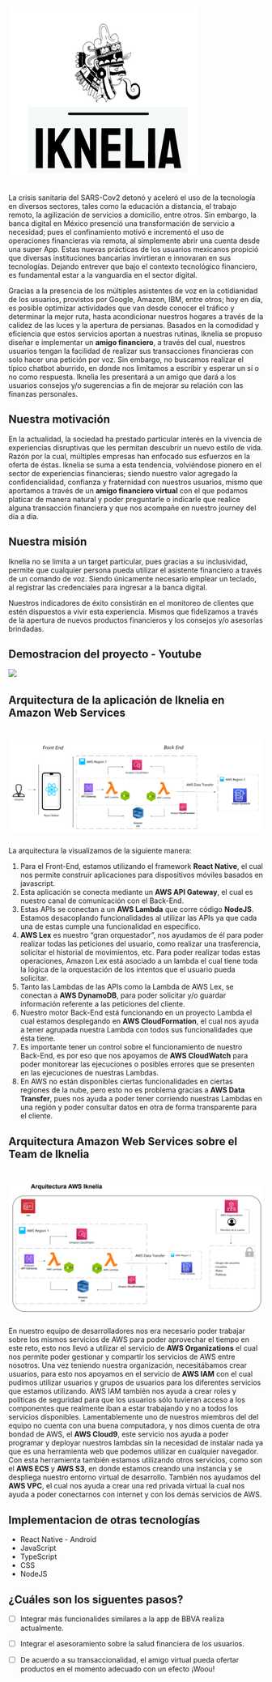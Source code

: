 # ![kukulhan](/sources/logo.png)
La crisis sanitaria del SARS-Cov2 detonó y aceleró el uso de la tecnología en diversos sectores, tales como la educación a distancia, el trabajo remoto, la agilización de servicios a domicilio, entre otros. Sin embargo, la banca digital en México presenció una transformación de servicio a necesidad; pues el confinamiento motivó e incrementó el uso de operaciones financieras vía remota, al simplemente abrir una cuenta desde una super App. Estas nuevas prácticas de los usuarios mexicanos propició que diversas instituciones bancarias invirtieran e innovaran en sus tecnologías. Dejando entrever que bajo el contexto tecnológico financiero, es fundamental estar a la vanguardia en el sector digital. 

Gracias a la presencia de los múltiples asistentes de voz  en la cotidianidad de los usuarios, provistos por Google, Amazon, IBM, entre otros; hoy en día, es posible optimizar actividades que van desde  conocer el tráfico y determinar la mejor ruta, hasta acondicionar nuestros hogares a través de la calidez de las luces y la apertura de persianas. Basados en la comodidad y eficiencia que estos servicios aportan a nuestras rutinas, Iknelia se propuso diseñar e implementar un **amigo financiero**, a través del cual, nuestros usuarios tengan la facilidad de realizar sus transacciones financieras con solo hacer una petición por voz. Sin embargo, no buscamos realizar el típico chatbot aburrido, en donde nos limitamos a escribir y  esperar un sí o no como respuesta. Iknelia les presentará a un amigo que dará a los usuarios  consejos y/o sugerencias a fin de  mejorar su relación con las finanzas personales. 

## Nuestra motivación

En la actualidad, la sociedad ha prestado particular interés en la vivencia de experiencias disruptivas que les permitan descubrir un nuevo estilo de vida. Razón por la cual, múltiples empresas han enfocado sus esfuerzos en la oferta de éstas. Iknelia se suma a esta tendencia, volviéndose pionero en el sector de experiencias financieras; siendo nuestro valor agregado la confidencialidad, confianza y fraternidad con nuestros usuarios, mismo que aportamos a través de un **amigo financiero virtual** con el que podamos platicar de manera natural y poder preguntarle o indicarle que realice alguna transacción financiera y que nos acompañe en nuestro journey del día a día.


## Nuestra misión

Iknelia no se limita a un target particular, pues gracias a su inclusividad, permite que cualquier persona pueda utilizar el asistente financiero a través de un comando de voz. Siendo únicamente necesario emplear un teclado, al registrar las credenciales para ingresar a la banca digital. 

Nuestros indicadores de éxito consistirán en el monitoreo de clientes que estén dispuestos a vivir  esta experiencia. Mismos que fidelizamos a través de la apertura de nuevos productos financieros y los consejos y/o asesorías  brindadas. 

## Demostracion del proyecto - Youtube

[![](https://img.youtube.com/vi/vYnxNKiC6x8/0.jpg)](https://www.youtube.com/watch?v=vYnxNKiC6x8)


## Arquitectura de la aplicación de Iknelia en Amazon Web Services
# ![kukulhan](/sources/arquitectura.png)

La arquitectura la visualizamos de la siguiente manera:
1. Para el Front-End, estamos utilizando el framework **React Native**, el cual nos
permite construir aplicaciones para dispositivos móviles basados en javascript.
2. Esta aplicación se conecta mediante un **AWS API Gateway**, el cual es nuestro canal
de comunicación con el Back-End.
3. Estas APIs se conectan a un **AWS Lambda** que corre código **NodeJS**. Estamos
desacoplando funcionalidades al utilizar las APIs ya que cada una de estas cumple
una funcionalidad en especifico.
4. **AWS Lex** es nuestro “gran orquestador”, nos ayudamos de él para poder realizar
todas las peticiones del usuario, como realizar una trasferencia, solicitar el historial
de movimientos, etc. Para poder realizar todas estas operaciones, Amazon Lex está
asociado a un lambda el cual tiene toda la lógica de la orquestación de los intentos
que el usuario pueda solicitar.
5. Tanto las Lambdas de las APIs como la Lambda de AWS Lex, se conectan a **AWS DynamoDB**, 
para poder solicitar y/o guardar información referente a las peticiones
del cliente.
6. Nuestro motor Back-End está funcionando en un proyecto Lambda el cual estamos
desplegando en **AWS CloudFormation**, el cual nos ayuda a tener agrupada nuestra
Lambda con todos sus funcionalidades que ésta tiene.
7. Es importante tener un control sobre el funcionamiento de nuestro Back-End, es por
eso que nos apoyamos de **AWS CloudWatch** para poder monitorear las ejecuciones
o posibles errores que se presenten en las ejecuciones de nuestras Lambdas.
8. En AWS no están disponibles ciertas funcionalidades en ciertas regiones de la
nube, pero esto no es problema gracias a **AWS Data Transfer**, pues nos ayuda a
poder tener corriendo nuestras Lambdas en una región y poder consultar datos en
otra de forma transparente para el cliente.

## Arquitectura Amazon Web Services sobre el Team de Iknelia
# ![kukulhan](/sources/arquitectura2.png)

En nuestro equipo de desarrolladores nos era necesario poder trabajar sobre los mismos
servicios de AWS para poder aprovechar el tiempo en este reto, esto nos llevó a utilizar el
servicio de **AWS Organizations** el cual nos permite poder gestionar y compartir los
servicios de AWS entre nosotros.
Una vez teniendo nuestra organización, necesitábamos crear usuarios, para esto nos
apoyamos en el servicio de **AWS IAM** con el cual pudimos utilizar usuarios y grupos de
usuarios para los diferentes servicios que estamos utilizando. AWS IAM también nos ayuda
a crear roles y políticas de seguridad para que los usuarios sólo tuvieran acceso a los
componentes que realmente iban a estar trabajando y no a todos los servicios disponibles.
Lamentablemente uno de nuestros miembros del del equipo no cuenta con una buena
computadora, y nos dimos cuenta de otra bondad de AWS, el **AWS Cloud9**, este servicio
nos ayuda a poder programar y deployar nuestros lambdas sin la necesidad de instalar
nada ya que es una herramienta web que podemos utilizar en cualquier navegador. Con
esta herramienta también estamos utilizando otros servicios, como son el **AWS ECS** y **AWS S3**, 
en donde estamos creando una instancia y se despliega nuestro entorno virtual de
desarrollo. También nos ayudamos del **AWS VPC**, el cual nos ayuda a crear una red privada
virtual la cual nos ayuda a poder conectarnos con internet y con los demás servicios de
AWS.

## Implementacion de otras tecnologías

* React Native - Android
* JavaScript
* TypeScript
* CSS
* NodeJS

## ¿Cuáles son los siguentes pasos?
- [ ] Integrar más funcionalides similares a la app de BBVA realiza actualmente.
- [ ] Integrar el asesoramiento sobre la salud financiera de los usuarios.
- [ ] De acuerdo a su transaccionalidad, el amigo virtual pueda ofertar productos en el momento adecuado con un efecto ¡Woou!

